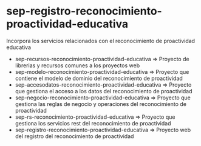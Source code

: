 # sep-registro-reconocimiento-proactividad-educativa
Incorpora los servicios relacionados con el reconocimiento de proactividad educativa

- sep-recursos-reconocimiento-proactividad-educativa		=>  Proyecto de librerias y recursos comunes a los proyectos web
- sep-modelo-reconocimiento-proactividad-educativa		=>  Proyecto que contiene el modelo de dominio del reconocimiento de proactividad
- sep-accesodatos-reconocimiento-proactividad-educativa	=>  Proyecto que gestiona el acceso a los datos del reconocimiento de proactividad
- sep-negocio-reconocimiento-proactividad-educativa		=>  Proyecto que gestiona las reglas de negocio y operaciones del reconocimiento de proactividad
- sep-rs-reconocimiento-proactividad-educativa			=>  Proyecto que gestiona los servicios rest del reconocimiento de proactividad
- sep-registro-reconocimiento-proactividad-educativa		=>  Proyecto web del registro del reconocimiento de proactividad
